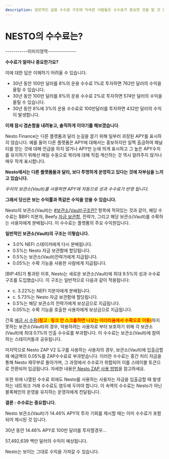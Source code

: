 ```yaml
---
description: 일반적인 금융 수수료 구조에 익숙한 사람들은 수수료가 중요한 것을 알 것 입니다.
---
```


# NESTO의 수수료는?

\-----------이미지영역--------------

**수수료가 얼마나 중요한가요?**

이에 대한 답은 이해하기 어려울 수 있습니다.

* 30년 동안 100만 달러를 8%의 운용 수수료 1%로 투자하면 762만 달러의 수익을 올릴 수 있습니다.
* 30년 동안 100만 달러를 8%의 운용 수수료 2%로 투자하면 574만 달러의 수익을 올릴 수 있습니다.
* 30년 동안 8%에 3%의 운용 수수료로 100만달러를 투자하면 432만 달러의 수익이 발생합니다.

**이제 잠시 겸손함을 내려놓고, 솔직하게 이야기를 해보겠습니다**.

Nesto Finance는 다른 플랫폼과 달리 눈길을 끌기 위해 일부러 과장된 APY를 표시하지 않습니다. 예를 들어 다른 플랫폼은 APY에 대해서는 홍보하지만 일찍 출금하여 패널티를 얻는 것에 대해 언급을 하지 않거나 APY만 눈에 띄게 표시하고 그 높은 APY수치를 유지하기 위해선 매일 수동으로 복리에 대해 직접 계산하는 것 역시 알려주지 않거나 매우 작게 표시합니다.

**Nesto에서는 다른 플랫폼들과 달리, 보다 투명하게 운영하고 있다는 것에 자부심을 느끼고 있습니다.**

_우리의 보관소(Vault)를 사용하면 APY에 자동으로 성과 수수료가 반영 됩니다._

**그래서 당신은 보는 수익률과 똑같은 수익을 얻을 수 있습니다.**

Nesto의 보관소(Vault)는 [#보관소(Vault)구조란?](../../undefined-1/vaults.md) 항목에 적혀있는 것과 같이, 해당 수수료는 $BIFI 지분자, Beefy [자금](../../undefined-3/undefined-3.md)[ 보관함](../../undefined-3/undefined-3.md), 전략가, 그리고 해당 보관소(Vault)를 수확하는 사용자에게 분배됩니다. 이 수수료는 플랫폼의 주요 수익원입니다.

**일반적인 보관소(Vault)의 구조는 이렇습니다.**

* 3.0% NEFI 스테이커에게 다시 분배됩니다.
* 0.5%는 Nesto 자금 보관함에 할당됩니다.
* 0.5%는 보관소(Vault)전략가에게 지급됩니다.
* 0.05%는 수확 기능을 사용한 사람에게 지급됩니다.

\[BIP:45]가 통과된 이후, Nesto는 새로운 보관소(Vault)에 최대 9.5%의 성과 수수료 구조를 도입했습니다. 이 구조는 일반적으로 다음과 같이 적용됩니다:

* c. 3.22%는 NEFI 지분자에게 분배됩니다.
* c. 5.73%는 Nesto 자금 보관함에 할당됩니다.
* 0.5%는 해당 보관소의 전략가에게 보상금으로 지급됩니다.
* 0.05%는 수확 기능을 호출한 사용자에게 보상금으로 지급됩니다.

간혹 [예금 시 수확](../../undefined-2/undefined-2/vaults-1.md)<mark style="color:red;">**(참고 : 링크 안 스크롤하면 나오는 이더리움에서 수확으로 이동)**</mark>하지 못하는 보관소(Vault)의 경우, 악용하려는 사용자로 부터 보호하기 위해 각 보관소(Vault)에 최대 0.1%의 인출 수수료를 부과합니다. 이 수수료는 보관소(Vault)에 참여하는 스테이커들과 공유됩니다.

마지막으로 Nesto ZAP V2 도구를 사용하는 사용자의 경우, 보관소(Vault)에 입출금할 때 예금액의 0.05%를 ZAP수수료로 부과받습니다. 이러한 수수료는 중간 처리 자금을 통해 Nesto 재무부로 돌아가며, 그 과정에서 수수료가 취합되어 이를 스테이블 토큰으로 전환되어 입금됩니다. 자세한 내용은[ Nesto ZAP 사용 방법](../../undefined-2/undefined-2/nesto-zap.md)을 참고하세요.

또한 위에 나열된 수수료 외에도 Nesto를 사용하는 사용자는 자금을 입출금할 때 발생하는 네트워크 거래 수수료도 염두에 두어야 합니다. 이 속액의 수수료는 Nesto가 아닌 블록체인의 운영을 유지하는 운영자에게 전달됩니다.

**결론 : 수수료는 중요합니다.**

Nesto 보관소(Vault)가 14.46% APY의 투자 기회를 제시할 때는 이미 수수료가 포함되어 제시된 것 입니다.

30년 동안 14.46% APY로 100만 달러를 투자할경우…

57,492,639 백만 달러의 수익이 예상됩니다.

Nesto는 보이는 그대로 수익을 가져갈 수 있습니다.





